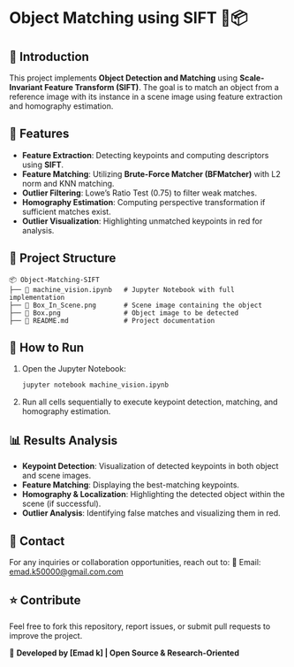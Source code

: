 # Object Matching using SIFT 🔎📦

## 📌 Introduction
This project implements **Object Detection and Matching** using **Scale-Invariant Feature Transform (SIFT)**. The goal is to match an object from a reference image with its instance in a scene image using feature extraction and homography estimation.

## 🚀 Features
- **Feature Extraction**: Detecting keypoints and computing descriptors using **SIFT**.
- **Feature Matching**: Utilizing **Brute-Force Matcher (BFMatcher)** with L2 norm and KNN matching.
- **Outlier Filtering**: Lowe’s Ratio Test (0.75) to filter weak matches.
- **Homography Estimation**: Computing perspective transformation if sufficient matches exist.
- **Outlier Visualization**: Highlighting unmatched keypoints in red for analysis.

## 📂 Project Structure
```
📦 Object-Matching-SIFT
├── 📜 machine_vision.ipynb   # Jupyter Notebook with full implementation
├── 📜 Box_In_Scene.png       # Scene image containing the object
├── 📜 Box.png                # Object image to be detected
├── 📜 README.md              # Project documentation
```



## 📌 How to Run
1. Open the Jupyter Notebook:
   ```bash
   jupyter notebook machine_vision.ipynb
   ```
2. Run all cells sequentially to execute keypoint detection, matching, and homography estimation.

## 📊 Results Analysis
- **Keypoint Detection**: Visualization of detected keypoints in both object and scene images.
- **Feature Matching**: Displaying the best-matching keypoints.
- **Homography & Localization**: Highlighting the detected object within the scene (if successful).
- **Outlier Analysis**: Identifying false matches and visualizing them in red.

## 📧 Contact
For any inquiries or collaboration opportunities, reach out to:
📩 Email: emad.k50000@gmail.com.com

## ⭐ Contribute
Feel free to fork this repository, report issues, or submit pull requests to improve the project.

🔹 **Developed by [Emad k] | Open Source & Research-Oriented**

